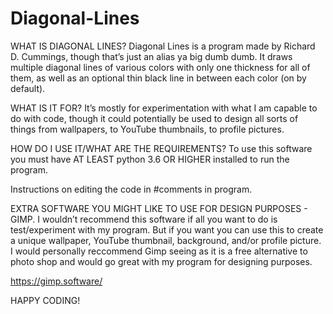 # Diagonal-Lines
WHAT IS DIAGONAL LINES?
Diagonal Lines is a program made by Richard D. Cummings, though that’s just an alias ya big dumb dumb. It draws multiple diagonal lines of various colors with only one thickness for all of them, as well as an optional thin black line in between each color (on by default).



WHAT IS IT FOR?
It’s mostly for experimentation with what I am capable to do with code, though it could potentially be used to design all sorts of things from wallpapers, to YouTube thumbnails, to profile pictures.



HOW DO I USE IT/WHAT ARE THE REQUIREMENTS?
To use this software you must have AT LEAST python 3.6 OR HIGHER installed to run the program.

Instructions on editing the code in #comments in program.



EXTRA SOFTWARE YOU MIGHT LIKE TO USE FOR DESIGN PURPOSES - GIMP.
I wouldn’t recommend this software if all you want to do is test/experiment with my program. But if you want you can use this to create a unique wallpaper, YouTube thumbnail, background, and/or profile picture.
   I would personally reccommend  Gimp seeing as it is a free alternative to photo shop and would go great with my program for designing purposes.

https://gimp.software/

HAPPY CODING!
